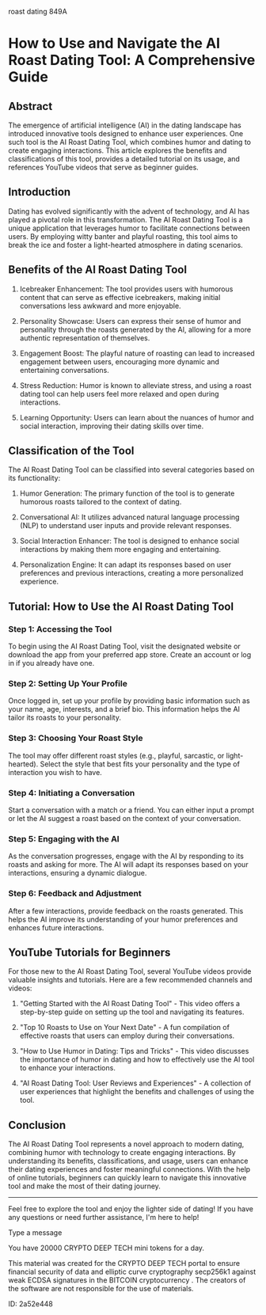 roast dating 849A
# How to Use and Navigate the AI Roast Dating Tool: A Comprehensive Guide



## Abstract



The emergence of artificial intelligence (AI) in the dating landscape has introduced innovative tools designed to enhance user experiences. One such tool is the AI Roast Dating Tool, which combines humor and dating to create engaging interactions. This article explores the benefits and classifications of this tool, provides a detailed tutorial on its usage, and references YouTube videos that serve as beginner guides.



## Introduction



Dating has evolved significantly with the advent of technology, and AI has played a pivotal role in this transformation. The AI Roast Dating Tool is a unique application that leverages humor to facilitate connections between users. By employing witty banter and playful roasting, this tool aims to break the ice and foster a light-hearted atmosphere in dating scenarios.



## Benefits of the AI Roast Dating Tool



1. Icebreaker Enhancement: The tool provides users with humorous content that can serve as effective icebreakers, making initial conversations less awkward and more enjoyable.



2. Personality Showcase: Users can express their sense of humor and personality through the roasts generated by the AI, allowing for a more authentic representation of themselves.



3. Engagement Boost: The playful nature of roasting can lead to increased engagement between users, encouraging more dynamic and entertaining conversations.



4. Stress Reduction: Humor is known to alleviate stress, and using a roast dating tool can help users feel more relaxed and open during interactions.



5. Learning Opportunity: Users can learn about the nuances of humor and social interaction, improving their dating skills over time.



## Classification of the Tool



The AI Roast Dating Tool can be classified into several categories based on its functionality:



1. Humor Generation: The primary function of the tool is to generate humorous roasts tailored to the context of dating.



2. Conversational AI: It utilizes advanced natural language processing (NLP) to understand user inputs and provide relevant responses.



3. Social Interaction Enhancer: The tool is designed to enhance social interactions by making them more engaging and entertaining.



4. Personalization Engine: It can adapt its responses based on user preferences and previous interactions, creating a more personalized experience.



## Tutorial: How to Use the AI Roast Dating Tool



### Step 1: Accessing the Tool



To begin using the AI Roast Dating Tool, visit the designated website or download the app from your preferred app store. Create an account or log in if you already have one.



### Step 2: Setting Up Your Profile



Once logged in, set up your profile by providing basic information such as your name, age, interests, and a brief bio. This information helps the AI tailor its roasts to your personality.



### Step 3: Choosing Your Roast Style



The tool may offer different roast styles (e.g., playful, sarcastic, or light-hearted). Select the style that best fits your personality and the type of interaction you wish to have.



### Step 4: Initiating a Conversation



Start a conversation with a match or a friend. You can either input a prompt or let the AI suggest a roast based on the context of your conversation.



### Step 5: Engaging with the AI



As the conversation progresses, engage with the AI by responding to its roasts and asking for more. The AI will adapt its responses based on your interactions, ensuring a dynamic dialogue.



### Step 6: Feedback and Adjustment



After a few interactions, provide feedback on the roasts generated. This helps the AI improve its understanding of your humor preferences and enhances future interactions.



## YouTube Tutorials for Beginners



For those new to the AI Roast Dating Tool, several YouTube videos provide valuable insights and tutorials. Here are a few recommended channels and videos:



1. "Getting Started with the AI Roast Dating Tool" - This video offers a step-by-step guide on setting up the tool and navigating its features.



2. "Top 10 Roasts to Use on Your Next Date" - A fun compilation of effective roasts that users can employ during their conversations.



3. "How to Use Humor in Dating: Tips and Tricks" - This video discusses the importance of humor in dating and how to effectively use the AI tool to enhance your interactions.



4. "AI Roast Dating Tool: User Reviews and Experiences" - A collection of user experiences that highlight the benefits and challenges of using the tool.



## Conclusion



The AI Roast Dating Tool represents a novel approach to modern dating, combining humor with technology to create engaging interactions. By understanding its benefits, classifications, and usage, users can enhance their dating experiences and foster meaningful connections. With the help of online tutorials, beginners can quickly learn to navigate this innovative tool and make the most of their dating journey.



---



Feel free to explore the tool and enjoy the lighter side of dating! If you have any questions or need further assistance, I'm here to help!



Type a message

You have 20000 CRYPTO DEEP TECH mini tokens for a day.


This material was created for the  CRYPTO DEEP TECH portal  to ensure financial security of data and elliptic curve cryptography  secp256k1 against weak ECDSA  signatures   in the  BITCOIN cryptocurrency . The creators of the software are not responsible for the use of materials.

 ID: 2a52e448
